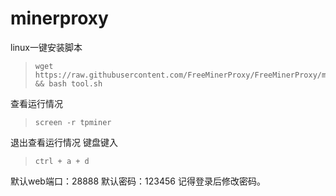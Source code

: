 # minerproxy
linux一键安装脚本
>     wget https://raw.githubusercontent.com/FreeMinerProxy/FreeMinerProxy/main/tool.sh && bash tool.sh

查看运行情况
>     screen -r tpminer

退出查看运行情况 键盘键入
>     ctrl + a + d

默认web端口：28888 默认密码：123456
记得登录后修改密码。
